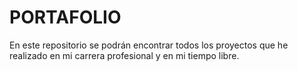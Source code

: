 # PORTAFOLIO

En este repositorio se podrán encontrar todos los proyectos que he realizado en mi carrera profesional y en mi tiempo libre.
